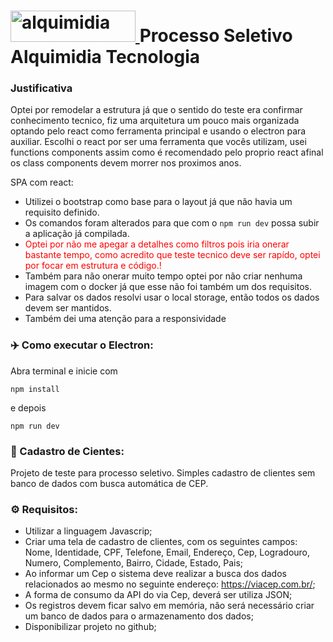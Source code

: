 
#  <a href="https://alquimidia.com.br/" target="_blank"> <img src="https://alquimidia.com.br/assets/images/logo-alquimidia.svg" alt="alquimidia" width="200" height="50"/> </a> Processo Seletivo Alquimidia Tecnologia

### Justificativa
Optei por remodelar a estrutura já que o sentido do teste era confirmar conhecimento tecnico, fiz uma arquitetura um pouco mais organizada optando pelo react como ferramenta principal e usando o electron para auxiliar. Escolhi o react por ser uma ferramenta que vocês utilizam, usei functions components assim como é recomendado pelo proprio react afinal os class components devem morrer nos proximos anos.

SPA com react: 
- Utilizei o bootstrap como base para o layout já que não havia um requisito definido.
- Os comandos foram alterados para que com o ```npm run dev``` possa subir a aplicação já compilada.
- <span style="color: red">Optei por não me apegar a detalhes como filtros pois iria onerar bastante tempo, como acredito que teste tecnico deve ser rapído, optei por focar em estrutura e código.!</span>
- Também para não onerar muito tempo optei por não criar nenhuma imagem com o docker já que esse não foi também um dos requisitos.
- Para salvar os dados resolvi usar o local storage, então todos os dados devem ser mantidos.
- Também dei uma atenção para a responsividade

### ✈️ Como executar o Electron:

Abra terminal e inicie com

```
npm install
```
e depois 

```
npm run dev
```

### 📝 Cadastro de Cientes:

Projeto de teste para processo seletivo. Simples cadastro de clientes sem banco de dados com busca automática de CEP.

### ⚙️ Requisitos:

* Utilizar a linguagem Javascrip;
* Criar uma tela de cadastro de clientes, com os seguintes campos: Nome, Identidade, CPF, Telefone, Email, Endereço, Cep, Logradouro, Numero, Complemento, Bairro, Cidade, Estado, Pais;
* Ao informar um Cep o sistema deve realizar a busca dos dados relacionados ao mesmo no seguinte endereço: https://viacep.com.br/;
* A forma de consumo da API do via Cep, deverá ser utiliza JSON;
* Os registros devem ficar salvo em memória, não será necessário criar um banco de dados para o armazenamento dos dados;
* Disponibilizar projeto no github;

